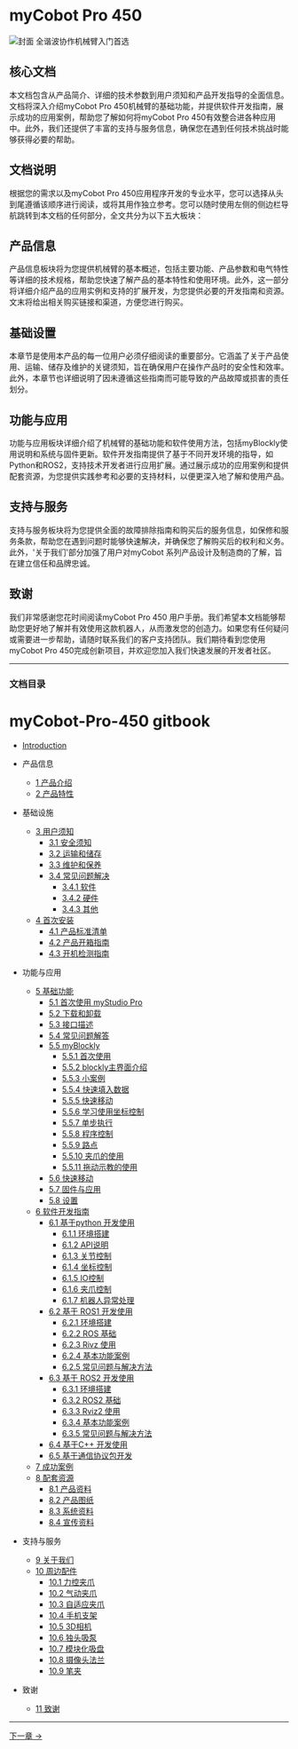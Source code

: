 # myCobot Pro 450 

![封面](../resources/1-ProductIntroduction/1.ProductIntroduction/main.jpg)
全谐波协作机械臂入门首选 

核心文档
---

本文档包含从产品简介、详细的技术参数到用户须知和产品开发指导的全面信息。文档将深入介绍myCobot Pro 450机械臂的基础功能，并提供软件开发指南，展示成功的应用案例，帮助您了解如何将myCobot Pro 450有效整合进各种应用中。此外，我们还提供了丰富的支持与服务信息，确保您在遇到任何技术挑战时能够获得必要的帮助。

文档说明
---

根据您的需求以及myCobot Pro 450应用程序开发的专业水平，您可以选择从头到尾遵循该顺序进行阅读，或将其用作独立参考。您可以随时使用左侧的侧边栏导航跳转到本文档的任何部分，全文共分为以下五大板块：

## 产品信息
产品信息板块将为您提供机械臂的基本概述，包括主要功能、产品参数和电气特性等详细的技术规格，帮助您快速了解产品的基本特性和使用环境。此外，这一部分将详细介绍产品的应用实例和支持的扩展开发，为您提供必要的开发指南和资源。文末将给出相关购买链接和渠道，方便您进行购买。

## 基础设置
本章节是使用本产品的每一位用户必须仔细阅读的重要部分。它涵盖了关于产品使用、运输、储存及维护的关键须知，旨在确保用户在操作产品时的安全性和效率。此外，本章节也详细说明了因未遵循这些指南而可能导致的产品故障或损害的责任划分。

## 功能与应用
功能与应用板块详细介绍了机械臂的基础功能和软件使用方法，包括myBlockly使用说明和系统与固件更新。软件开发指南提供了基于不同开发环境的指导，如Python和ROS2，支持技术开发者进行应用扩展。通过展示成功的应用案例和提供配套资源，为您提供实践参考和必要的支持材料，以便更深入地了解和使用产品。

## 支持与服务
支持与服务板块将为您提供全面的故障排除指南和购买后的服务信息，如保修和服务条款，帮助您在遇到问题时能够快速解决，并确保您了解购买后的权利和义务。此外，'关于我们'部分加强了用户对myCobot 系列产品设计及制造商的了解，旨在建立信任和品牌忠诚。

## 致谢
我们非常感谢您花时间阅读myCobot Pro 450 用户手册。我们希望本文档能够帮助您更好地了解并有效使用这款机器人，从而激发您的创造力。如果您有任何疑问或需要进一步帮助，请随时联系我们的客户支持团队。我们期待看到您使用 myCobot Pro 450完成创新项目，并欢迎您加入我们快速发展的开发者社区。

---

### 文档目录  

# myCobot-Pro-450 gitbook

* [Introduction](README.md)

* 产品信息
  * [1 产品介绍](1-ProductInformation/1-ProductIntroduction/1-ProductIntroduction.md)
  * [2 产品特性](1-ProductInformation/2-ProductFeature/2-ProductFeature.md)

* 基础设施
  * [3 用户须知](2-BasicSettings/3-UserNotes/README.md)
    * [3.1 安全须知](2-BasicSettings/3-UserNotes/3.1-SafetyInstruction.md)
    * [3.2 运输和储存](2-BasicSettings/3-UserNotes/3.2-TransportandStorage.md)
    * [3.3 维护和保养](2-BasicSettings/3-UserNotes/3.3-MaintenanceandCare.md)
    * [3.4 常见问题解决](2-BasicSettings/3-UserNotes/3.4-FAQs.md)
      * [3.4.1 软件](2-BasicSettings/3-UserNotes/3.4.1-software.md)
      * [3.4.2 硬件](2-BasicSettings/3-UserNotes/3.4.2-hardware.md)
      * [3.4.3 其他](2-BasicSettings/3-UserNotes/3.4.3-other.md)
  * [4 首次安装](2-BasicSettings/4-FirstInstallAndUse/README.md)
    * [4.1 产品标准清单](2-BasicSettings/4-FirstInstallAndUse/4.1-ProductStandardList.md)
    * [4.2 产品开箱指南](2-BasicSettings/4-FirstInstallAndUse/4.2-ProductUnboxingGuide.md)
    * [4.3 开机检测指南](2-BasicSettings/4-FirstInstallAndUse/4.3-PowerOnDetectionGuide.md)

* 功能与应用
  * [5 基础功能](3-FunctionsAndApplications/5-BasicApplication/README.md)
    * [5.1 首次使用 myStudio Pro](3-FunctionsAndApplications/5-BasicApplication/5.1-myStudioFirstUse.md)
    * [5.2 下载和卸载](3-FunctionsAndApplications/5-BasicApplication/5.2-install_uninstall.md)
    * [5.3 接口描述](3-FunctionsAndApplications/5-BasicApplication/5.3-interface_description.md)
    * [5.4 常见问题解答](3-FunctionsAndApplications/5-BasicApplication/5.4-Q&A.md)
    * [5.5 myBlockly]()
      * [5.5.1 首次使用](3-FunctionsAndApplications/5-BasicApplication/5.5-blockly/5.5.1-blocklyFirstUse.md)
      * [5.5.2 blockly主界面介绍](3-FunctionsAndApplications/5-BasicApplication/5.5-blockly/5.5.2-interfaceDescription.md)
      * [5.5.3 小案例](3-FunctionsAndApplications/5-BasicApplication/5.5-blockly/5.5.3-littleCase.md)
      * [5.5.4 快速填入数据](3-FunctionsAndApplications/5-BasicApplication/5.5-blockly/5.5.4-autofill.md)
      * [5.5.5 快速移动](3-FunctionsAndApplications/5-BasicApplication/5.5-blockly/5.5.5-quickMove.md)
      * [5.5.6 学习使用坐标控制](3-FunctionsAndApplications/5-BasicApplication/5.5-blockly/5.5.6-useCoords.md)
      * [5.5.7 单步执行](3-FunctionsAndApplications/5-BasicApplication/5.5-blockly/5.5.7-singleStep.md)
      * [5.5.8 程序控制](3-FunctionsAndApplications/5-BasicApplication/5.5-blockly/5.5.8-program.md)
      * [5.5.9 路点](3-FunctionsAndApplications/5-BasicApplication/5.5-blockly/5.5.9-waypoint.md)
      * [5.5.10 夹爪的使用](3-FunctionsAndApplications/5-BasicApplication/5.5-blockly/5.5.10-gripperUse.md)
      * [5.5.11 拖动示教的使用](3-FunctionsAndApplications/5-BasicApplication/5.5-blockly/5.5.11-dragTeach.md)
    * [5.6 快速移动](3-FunctionsAndApplications/5-BasicApplication/5.6-quickmove/5.6.1-quickmovefirstuse.md)
    * [5.7 固件与应用](3-FunctionsAndApplications/5-BasicApplication/5.7-firmware/5.7.1-firmware_main.md)
    * [5.8 设置](3-FunctionsAndApplications/5-BasicApplication/5.8-setting/5.8.1-setting_main.md)
  * [6 软件开发指南](3-FunctionsAndApplications/6-SoftwareDevelopment/README.md)
    * [6.1 基于python 开发使用](3-FunctionsAndApplications/6-SoftwareDevelopment/6.1-python/README.md)
      * [6.1.1 环境搭建](3-FunctionsAndApplications/6-SoftwareDevelopment/6.1-python/1_download.md)
      * [6.1.2 API说明](3-FunctionsAndApplications/6-SoftwareDevelopment/6.1-python/2_API.md)
      * [6.1.3 关节控制](3-FunctionsAndApplications/6-SoftwareDevelopment/6.1-python/3_angle.md)
      * [6.1.4 坐标控制](3-FunctionsAndApplications/6-SoftwareDevelopment/6.1-python/4_coord.md)
      * [6.1.5 IO控制](3-FunctionsAndApplications/6-SoftwareDevelopment/6.1-python/5_IO.md)
      * [6.1.6 夹爪控制](3-FunctionsAndApplications/6-SoftwareDevelopment/6.1-python/6_gripper.md)
      * [6.1.7 机器人异常处理](3-FunctionsAndApplications/6-SoftwareDevelopment/6.1-python/7_exception_description.md)
    * [6.2 基于 ROS1 开发使用](3-FunctionsAndApplications/6-SoftwareDevelopment/6.2-ROS1/README.md)
      * [6.2.1 环境搭建](3-FunctionsAndApplications/6-SoftwareDevelopment/6.2-ROS1/6.2.1-Environment_Setup.md)
      * [6.2.2 ROS 基础](3-FunctionsAndApplications/6-SoftwareDevelopment/6.2-ROS1/6.2.2-ROS_Basics.md)
      * [6.2.3 Rivz 使用](3-FunctionsAndApplications/6-SoftwareDevelopment/6.2-ROS1/6.2.3-RVIZ_Introduction.md)
      * [6.2.4 基本功能案例](3-FunctionsAndApplications/6-SoftwareDevelopment/6.2-ROS1/6.2.4-Basic_Functions.md) 
      * [6.2.5 常见问题与解决方法](3-FunctionsAndApplications/6-SoftwareDevelopment/6.2-ROS1/6.2.5-Troubleshooting.md)
    * [6.3 基于 ROS2 开发使用](3-FunctionsAndApplications/6-SoftwareDevelopment/6.3-ROS2/README.md)
      * [6.3.1 环境搭建](3-FunctionsAndApplications/6-SoftwareDevelopment/6.3-ROS2/6.3.1-EnvironmentSetup.md)
      * [6.3.2 ROS2 基础](3-FunctionsAndApplications/6-SoftwareDevelopment/6.3-ROS2/6.3.2-ROS2_Basics.md)
      * [6.3.3 Rviz2 使用](3-FunctionsAndApplications/6-SoftwareDevelopment/6.3-ROS2/6.3.3-RVIZ2_Introduction.md)
      * [6.3.4 基本功能案例](3-FunctionsAndApplications/6-SoftwareDevelopment/6.3-ROS2/6.3.4-Basic_Functions.md)
      * [6.3.5 常见问题与解决方法](3-FunctionsAndApplications/6-SoftwareDevelopment/6.3-ROS2/6.3.5-Troubleshooting.md)
    * [6.4 基于C++ 开发使用](3-FunctionsAndApplications/6-SoftwareDevelopment/6.4-Cplus/README1.md)
      <!-- * [6.4.1 环境搭建](3-FunctionsAndApplications/6-SoftwareDevelopment/6.4-Cplus/6.4.1-download.md)
      * [6.4.2 编译运行](3-FunctionsAndApplications/6-SoftwareDevelopment/6.4-Cplus/6.4.2-build.md)
      * [6.4.3 关节控制](3-FunctionsAndApplications/6-SoftwareDevelopment/6.4-Cplus/6.4.3-angle.md)
      * [6.4.4 坐标控制](3-FunctionsAndApplications/6-SoftwareDevelopment/6.4-Cplus/6.4.4-coord.md)      
      * [6.4.5 IO控制](3-FunctionsAndApplications/6-SoftwareDevelopment/6.4-Cplus/6.4.5-io.md)      
      * [6.4.6 夹爪控制](3-FunctionsAndApplications/6-SoftwareDevelopment/6.4-Cplus/6.4.6-gripper.md)      
      * [6.4.7 api说明](3-FunctionsAndApplications/6-SoftwareDevelopment/6.4-Cplus/6.4.7-API.md)      
      * [6.4.8 使用案例](3-FunctionsAndApplications/6-SoftwareDevelopment/6.4-Cplus/6.4.8-example.md)       -->
    * [6.5 基于通信协议包开发](3-FunctionsAndApplications/6-SoftwareDevelopment/6.5-CommunicationProtocolPackage/6.5-communication1.md)
  * [7 成功案例](3-FunctionsAndApplications/7-ExamplesRobotsUsing/README.md)
    <!-- * [7.1 机器人复合案例](3-FunctionsAndApplications/7-ExamplesRobotsUsing/7.1.md)
    * [7.2 3D视觉无序分拣](3-FunctionsAndApplications/7-ExamplesRobotsUsing/7.2.md)
    * [7.3 Lerobot ACT模仿学习](3-FunctionsAndApplications/7-ExamplesRobotsUsing/7.3.md)
    * [7.4 DeepSeek 语音控制](3-FunctionsAndApplications/7-ExamplesRobotsUsing/7.4.md) -->
  * [8 配套资源](3-FunctionsAndApplications/8-FilesDownload/README.md)
    * [8.1 产品资料](3-FunctionsAndApplications/8-FilesDownload/8.1-ProductInformation/README.md)
    * [8.2 产品图纸](3-FunctionsAndApplications/8-FilesDownload/8.2-ProductDrawings/README.md)
    * [8.3 系统资料](3-FunctionsAndApplications/8-FilesDownload/8.3-SystemInformation/README.md)
    * [8.4 宣传资料](3-FunctionsAndApplications/8-FilesDownload/8.4-PromotionalMaterials/README.md)

* 支持与服务
  * [9 关于我们](4-SupportAndService/9-AboutUs/9.AboutUs.md)
  * [10 周边配件](4-SupportAndService/10-Accessories/accessories.md)
    * [10.1 力控夹爪](4-SupportAndService/10-Accessories/10.1-myGripperF100.md)
    * [10.2 气动夹爪](4-SupportAndService/10-Accessories/10.2-PneumaticGripper.md)
    * [10.3 自适应夹爪](4-SupportAndService/10-Accessories/10.3-AdaptiveGripper.md)
    * [10.4 手机支架](4-SupportAndService/10-Accessories/10.4-PhoneHolderPro.md)
    * [10.5 3D相机](4-SupportAndService/10-Accessories/10.5-3DCamera.md)
    * [10.6 独头吸泵](4-SupportAndService/10-Accessories/10.6-SingleSuctionPump.md)
    * [10.7 模块化吸盘](4-SupportAndService/10-Accessories/10.7-ModuleSuctionCup.md)
    * [10.8 摄像头法兰](4-SupportAndService/10-Accessories/10.8-CameraModulePro.md)
    * [10.9 笔夹](4-SupportAndService/10-Accessories/10.9-PenHolderPro.md)

* 致谢
  * [11 致谢](5-Acknowledgments/11-Acknowledgements.md)


     


---

 [下一章 →](../myCobot_Pro_450_cn/1-ProductInformation/1-ProductIntroduction/1-ProductIntroduction.md)
